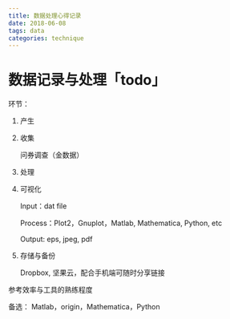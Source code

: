 ```yaml
---
title: 数据处理心得记录
date: 2018-06-08
tags: data 
categories: technique
---
```


# 数据记录与处理「todo」

环节：

1. 产生

2. 收集

   问券调查（金数据）

3. 处理

4. 可视化

   Input：dat file

   Process：Plot2，Gnuplot，Matlab, Mathematica, Python, etc

   Output:  eps, jpeg, pdf

5. 存储与备份

   Dropbox, 坚果云，配合手机端可随时分享链接

参考效率与工具的熟练程度



备选： Matlab，origin，Mathematica，Python